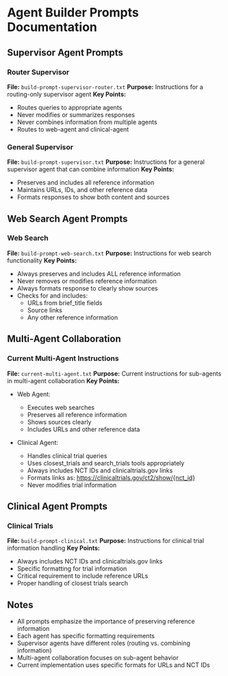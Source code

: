 # Agent Builder Prompts Documentation

## Supervisor Agent Prompts

### Router Supervisor
**File:** `build-prompt-supervisor-router.txt`
**Purpose:** Instructions for a routing-only supervisor agent
**Key Points:**
- Routes queries to appropriate agents
- Never modifies or summarizes responses
- Never combines information from multiple agents
- Routes to web-agent and clinical-agent

### General Supervisor
**File:** `build-prompt-supervisor.txt`
**Purpose:** Instructions for a general supervisor agent that can combine information
**Key Points:**
- Preserves and includes all reference information
- Maintains URLs, IDs, and other reference data
- Formats responses to show both content and sources

## Web Search Agent Prompts

### Web Search
**File:** `build-prompt-web-search.txt`
**Purpose:** Instructions for web search functionality
**Key Points:**
- Always preserves and includes ALL reference information
- Never removes or modifies reference information
- Always formats response to clearly show sources
- Checks for and includes:
  * URLs from brief_title fields
  * Source links
  * Any other reference information

## Multi-Agent Collaboration

### Current Multi-Agent Instructions
**File:** `current-multi-agent.txt`
**Purpose:** Current instructions for sub-agents in multi-agent collaboration
**Key Points:**
- Web Agent:
  * Executes web searches
  * Preserves all reference information
  * Shows sources clearly
  * Includes URLs and other reference data

- Clinical Agent:
  * Handles clinical trial queries
  * Uses closest_trials and search_trials tools appropriately
  * Always includes NCT IDs and clinicaltrials.gov links
  * Formats links as: https://clinicaltrials.gov/ct2/show/{nct_id}
  * Never modifies trial information

## Clinical Agent Prompts

### Clinical Trials
**File:** `build-prompt-clinical.txt`
**Purpose:** Instructions for clinical trial information handling
**Key Points:**
- Always includes NCT IDs and clinicaltrials.gov links
- Specific formatting for trial information
- Critical requirement to include reference URLs
- Proper handling of closest trials search

## Notes
- All prompts emphasize the importance of preserving reference information
- Each agent has specific formatting requirements
- Supervisor agents have different roles (routing vs. combining information)
- Multi-agent collaboration focuses on sub-agent behavior
- Current implementation uses specific formats for URLs and NCT IDs 